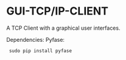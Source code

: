 # GUI-TCP/IP-CLIENT

A TCP Client with a graphical user interfaces.

Dependencies:
     Pyfase:  
     
     sudo pip install pyfase
